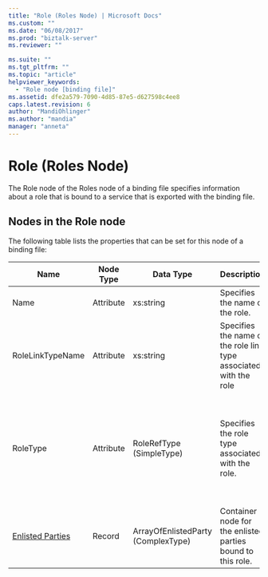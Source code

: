 ```yaml
---
title: "Role (Roles Node) | Microsoft Docs"
ms.custom: ""
ms.date: "06/08/2017"
ms.prod: "biztalk-server"
ms.reviewer: ""

ms.suite: ""
ms.tgt_pltfrm: ""
ms.topic: "article"
helpviewer_keywords: 
  - "Role node [binding file]"
ms.assetid: dfe2a579-7090-4d85-87e5-d627598c4ee8
caps.latest.revision: 6
author: "MandiOhlinger"
ms.author: "mandia"
manager: "anneta"
---
```

# Role (Roles Node)
The Role node of the Roles node of a binding file specifies information about a role that is bound to a service that is exported with the binding file.  

## Nodes in the Role node  
 The following table lists the properties that can be set for this node of a binding file:  


|                   <strong>Name</strong>                   | <strong>Node Type</strong> |     <strong>Data Type</strong>     |                   <strong>Description</strong>                    | <strong>Restrictions</strong> |                                             <strong>Comments</strong>                                              |
|-----------------------------------------------------------|----------------------------|------------------------------------|-------------------------------------------------------------------|-------------------------------|--------------------------------------------------------------------------------------------------------------------|
|                           Name                            |         Attribute          |             xs:string              |                  Specifies the name of the role.                  |         Not required          |                                                Default value: empty                                                |
|                     RoleLinkTypeName                      |         Attribute          |             xs:string              | Specifies the name of the role link type associated with the role |         Not required          |                                                Default value: empty                                                |
|                         RoleType                          |         Attribute          |      RoleRefType (SimpleType)      |         Specifies the role type associated with the role.         |           Required            | Default value: none<br /><br /> Possible values include:<br /><br /> -   Unknown<br />-   Implements<br />-   Uses |
| [Enlisted Parties](../core/enlisted-parties-role-node.md) |           Record           | ArrayOfEnlistedParty (ComplexType) |    Container node for the enlisted parties bound to this role.    |         Not required          |                                                Default value: none                                                 |

